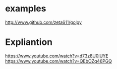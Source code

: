# examples
http://www.github.com/zeta611/golpy
# Expliantion
https://www.youtube.com/watch?v=d73z8U0iUYE 
https://www.youtube.com/watch?v=QEbOZq46PGQ

